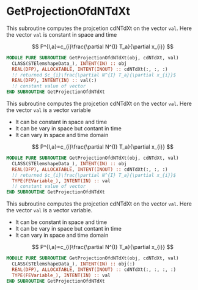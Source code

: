 # GetProjectionOfdNTdXt

This subroutine computes the projcetion cdNTdXt on the vector `val`. Here the vector `val` is constant in space and time

$$
P^{I,a}=c_{i}\frac{\partial N^{I} T_a}{\partial x_{i}}
$$

```fortran
MODULE PURE SUBROUTINE GetProjectionOfdNTdXt(obj, cdNTdXt, val)
  CLASS(STElemshapeData_), INTENT(IN) :: obj
  REAL(DFP), ALLOCATABLE, INTENT(INOUT) :: cdNTdXt(:, :, :)
  !! returned $c_{i}\frac{\partial N^{I} T_a}{\partial x_{i}}$
  REAL(DFP), INTENT(IN) :: val(:)
  !! constant value of vector
END SUBROUTINE GetProjectionOfdNTdXt
```

This subroutine computes the projcetion cdNTdXt on the vector `val`. Here the vector `val` is a vector variable

- It can be constant in space and time
- It can be vary in space but contant in time
- It can vary in space and time domain

$$
P^{I,a}=c_{i}\frac{\partial N^{I} T_a}{\partial x_{i}}
$$

```fortran
MODULE PURE SUBROUTINE GetProjectionOfdNTdXt(obj, cdNTdXt, val)
  CLASS(STElemshapeData_), INTENT(IN) :: obj
  REAL(DFP), ALLOCATABLE, INTENT(INOUT) :: cdNTdXt(:, :, :)
  !! returned $c_{i}\frac{\partial N^{I} T_a}{\partial x_{i}}$
  TYPE(FEVariable_), INTENT(IN) :: val
  !! constant value of vector
END SUBROUTINE GetProjectionOfdNTdXt
```

This subroutine computes the projcetion cdNTdXt on the vector `val`. Here the vector `val` is a vector variable.

- It can be constant in space and time
- It can be vary in space but contant in time
- It can vary in space and time domain

$$
P^{I,a}=c_{i}\frac{\partial N^{I} T_a}{\partial x_{i}}
$$

```fortran
MODULE PURE SUBROUTINE GetProjectionOfdNTdXt(obj, cdNTdXt, val)
  CLASS(STElemshapeData_), INTENT(IN) :: obj(:)
  REAL(DFP), ALLOCATABLE, INTENT(INOUT) :: cdNTdXt(:, :, :, :)
  TYPE(FEVariable_), INTENT(IN) :: val
END SUBROUTINE GetProjectionOfdNTdXt
```

